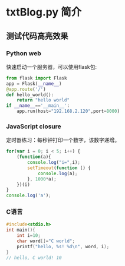 # txtBlog.py 简介




## 测试代码高亮效果
### Python web
快速启动一个服务器，可以使用flask包:
```Python
from flask import Flask
app = Flask(__name__)
@app.route('/')  
def hello_world():
    return "hello world"
if __name__=='__main__':
    app.run(host="192.168.2.120",port=8000)
```


### JavaScript closure
定时器练习：每秒钟打印一个数字，该数字递增。
```JavaScript
for(var i = 0; i < 5; i++) {
	(function(a){
		console.log("i=",i);
		setTimeout(function () {
			console.log(a);
		}, 1000*a);
	})(i)
}
console.log('a');
```

### C语言
```C
#include<stdio.h>
int main(){
	int i=10;
	char word[]="C world";
	printf("hello, %s! %d\n", word, i);
}
// hello, C world! 10
```